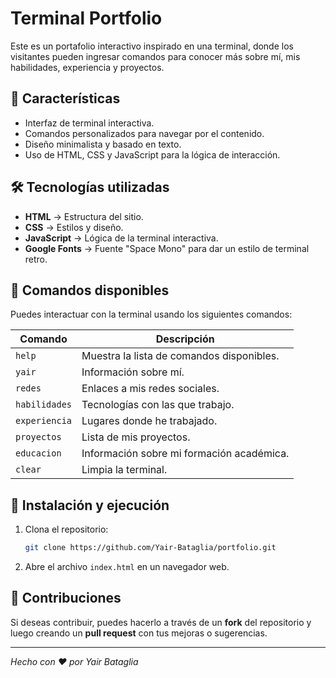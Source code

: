 # Terminal Portfolio

Este es un portafolio interactivo inspirado en una terminal, donde los visitantes pueden ingresar comandos para conocer más sobre mí, mis habilidades, experiencia y proyectos.

## 🚀 Características

- Interfaz de terminal interactiva.
- Comandos personalizados para navegar por el contenido.
- Diseño minimalista y basado en texto.
- Uso de HTML, CSS y JavaScript para la lógica de interacción.

## 🛠 Tecnologías utilizadas

- **HTML** → Estructura del sitio.
- **CSS** → Estilos y diseño.
- **JavaScript** → Lógica de la terminal interactiva.
- **Google Fonts** → Fuente "Space Mono" para dar un estilo de terminal retro.

## 📜 Comandos disponibles

Puedes interactuar con la terminal usando los siguientes comandos:

| Comando     | Descripción                                   |
|------------|---------------------------------------------|
| `help`     | Muestra la lista de comandos disponibles.  |
| `yair`     | Información sobre mí.                      |
| `redes`    | Enlaces a mis redes sociales.              |
| `habilidades` | Tecnologías con las que trabajo.        |
| `experiencia` | Lugares donde he trabajado.             |
| `proyectos` | Lista de mis proyectos.                   |
| `educacion` | Información sobre mi formación académica. |
| `clear`    | Limpia la terminal.                        |

## 📂 Instalación y ejecución

1. Clona el repositorio:
   ```sh
   git clone https://github.com/Yair-Bataglia/portfolio.git
   ```
2. Abre el archivo `index.html` en un navegador web.

## 🤝 Contribuciones

Si deseas contribuir, puedes hacerlo a través de un **fork** del repositorio y luego creando un **pull request** con tus mejoras o sugerencias.

---
_Hecho con ❤️ por Yair Bataglia_

